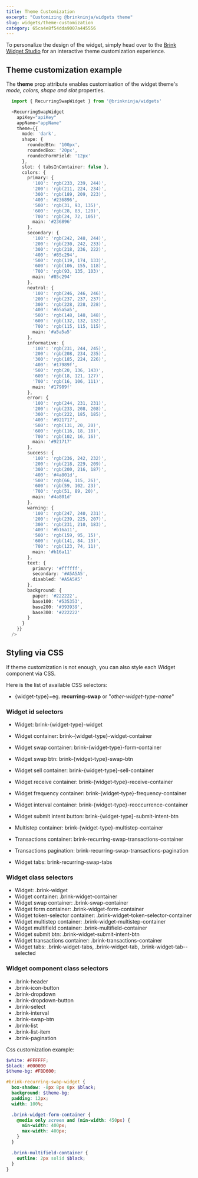 ```yaml
---
title: Theme Customization
excerpt: "Customizing @brinkninja/widgets theme"
slug: widgets/theme-customization
category: 65ca4e8f54dda9007a445556
---
```



To personalize the design of the widget, simply head over to the [Brink Widget Studio](https://brink-widget-studio.vercel.app/) for an interactive theme customization experience.

## Theme customization example

The **theme** prop attribute enables customisation of the widget theme's *mode, colors, shape and slot* properties.

```typescript theme.ts
  import { RecurringSwapWidget } from '@brinkninja/widgets'

  <RecurringSwapWidget
    apiKey="apiKey"
    appName="appName"
    theme={{
      mode: 'dark',
      shape: {
        roundedBtn: '100px',
        roundedBox: '20px',
        roundedFormField: '12px'
      },
      slot: { tabsInContainer: false },
      colors: {
        primary: {
          '100': 'rgb(233, 239, 244)',
          '200': 'rgb(211, 224, 234)',
          '300': 'rgb(189, 209, 223)',
          '400': '#236896',
          '500': 'rgb(31, 93, 135)',
          '600': 'rgb(28, 83, 120)',
          '700': 'rgb(24, 72, 105)',
          main: '#236896'
        },
        secondary: {
          '100': 'rgb(242, 248, 244)',
          '200': 'rgb(230, 242, 233)',
          '300': 'rgb(218, 236, 222)',
          '400': '#85c294',
          '500': 'rgb(119, 174, 133)',
          '600': 'rgb(106, 155, 118)',
          '700': 'rgb(93, 135, 103)',
          main: '#85c294'
        },
        neutral: {
          '100': 'rgb(246, 246, 246)',
          '200': 'rgb(237, 237, 237)',
          '300': 'rgb(228, 228, 228)',
          '400': '#a5a5a5',
          '500': 'rgb(148, 148, 148)',
          '600': 'rgb(132, 132, 132)',
          '700': 'rgb(115, 115, 115)',
          main: '#a5a5a5'
        },
        informative: {
          '100': 'rgb(231, 244, 245)',
          '200': 'rgb(208, 234, 235)',
          '300': 'rgb(185, 224, 226)',
          '400': '#17989f',
          '500': 'rgb(20, 136, 143)',
          '600': 'rgb(18, 121, 127)',
          '700': 'rgb(16, 106, 111)',
          main: '#17989f'
        },
        error: {
          '100': 'rgb(244, 231, 231)',
          '200': 'rgb(233, 208, 208)',
          '300': 'rgb(222, 185, 185)',
          '400': '#921717',
          '500': 'rgb(131, 20, 20)',
          '600': 'rgb(116, 18, 18)',
          '700': 'rgb(102, 16, 16)',
          main: '#921717'
        },
        success: {
          '100': 'rgb(236, 242, 232)',
          '200': 'rgb(218, 229, 209)',
          '300': 'rgb(200, 216, 187)',
          '400': '#4a801d',
          '500': 'rgb(66, 115, 26)',
          '600': 'rgb(59, 102, 23)',
          '700': 'rgb(51, 89, 20)',
          main: '#4a801d'
        },
        warning: {
          '100': 'rgb(247, 240, 231)',
          '200': 'rgb(239, 225, 207)',
          '300': 'rgb(231, 210, 183)',
          '400': '#b16a11',
          '500': 'rgb(159, 95, 15)',
          '600': 'rgb(141, 84, 13)',
          '700': 'rgb(123, 74, 11)',
          main: '#b16a11'
        },
        text: {
          primary: '#ffffff',
          secondary: '#A5A5A5',
          disabled: '#A5A5A5'
        },
        background: {
          paper: '#222222',
          base100: '#535353',
          base200: '#393939',
          base300: '#222222'
        }
      }
    }}
  />
```

## Styling via CSS

If theme customization is not enough, you can also style each Widget component via CSS.

Here is the list of available CSS selectors:

  - {widget-type}=eg. **recurring-swap** or "*other-widget-type-name*"

  ### Widget id selectors

  - Widget: brink-{widget-type}-widget
  - Widget container: brink-{widget-type}-widget-container
  - Widget swap container: brink-{widget-type}-form-container
  - Widget swap btn: brink-{widget-type}-swap-btn
  - Widget sell container: brink-{widget-type}-sell-container
  - Widget receive container: brink-{widget-type}-receive-container
  - Widget frequency container: brink-{widget-type}-frequency-container
  - Widget interval container: brink-{widget-type}-reoccurrence-container
  - Widget submit intent button: brink-{widget-type}-submit-intent-btn

  - Multistep container: brink-{widget-type}-multistep-container
  - Transactions container: brink-recurring-swap-transactions-container
  - Transactions pagination: brink-recurring-swap-transactions-pagination
  - Widget tabs: brink-recurring-swap-tabs

  ### Widget class selectors

  - Widget: .brink-widget
  - Widget container: .brink-widget-container
  - Widget swap container: .brink-swap-container
  - Widget form container: .brink-widget-form-container
  - Widget token-selector container: .brink-widget-token-selector-container
  - Widget multistep container: .brink-widget-multistep-container
  - Widget multifield container: .brink-multifield-container
  - Widget submit btn: .brink-widget-submit-intent-btn
  - Widget transactions container: .brink-transactions-container
  - Widget tabs: .brink-widget-tabs, .brink-widget-tab, .brink-widget-tab--selected

  ### Widget component class selectors

  - .brink-header
  - .brink-icon-button
  - .brink-dropdown
  - .brink-dropdown-button
  - .brink-select
  - .brink-interval
  - .brink-swap-btn
  - .brink-list
  - .brink-list-item
  - .brink-pagination

Css customization example:

```scss theme.scss
$white: #FFFFFF;
$black: #000000
$theme-bg: #FBD600;

#brink-recurring-swap-widget {
  box-shadow: -8px 8px 0px $black;
  background: $theme-bg;
  padding: 12px;
  width: 100%;

  .brink-widget-form-container {
    @media only screen and (min-width: 450px) {
      min-width: 400px;
      max-width: 400px;
    }
  }

  .brink-multifield-container {
    outline: 2px solid $black;
  }
}
```

